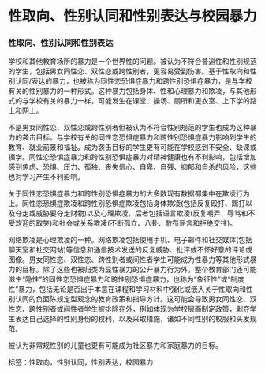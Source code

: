 # 性取向、性别认同和性别表达与校园暴力

### 性取向、性别认同和性别表达

学校和其他教育场所的暴力是一个世界性的问题。被认为不符合普遍性和性别规范的学生，包括男女同性恋、双性恋或跨性别者，更容易受到伤害。基于性取向和性别认同/表达的暴力，也被称为同性恋恐惧症暴力和跨性别恐惧症暴力，是与学校有关的性别暴力的一种形式。这种暴力包括身体、性和心理暴力和欺凌，与其他形式的与学校有关的暴力一样，可能发生在课堂、操场、厕所和更衣室、上下学的路上和网上。

不是男女同性恋、双性恋或跨性别者但被认为不符合性别规范的学生也成为这种暴力的袭击目标。与学校有关的同性恋恐惧症暴力和跨性别恐惧症暴力影响到学生的教育、就业前景和福祉。成为袭击目标的学生更有可能在学校感到不安全、缺课或辍学。同性恋恐惧症暴力和跨性别恐惧症暴力对精神健康也有不利影响，包括增加感到焦虑、恐惧、压力、孤独、丧失信心、自卑、自残、抑郁和自杀的风险，这些也对学习产生不利影响。

关于同性恋恐惧症暴力和跨性别恐惧症暴力的大多数现有数据都集中在欺凌行为上。同性恋恐惧症欺凌和跨性别恐惧症欺凌包括身体欺凌(包括反复殴打、踢打以及夺走或威胁要夺走财物)以及心理欺凌，后者包括语言欺凌(反复嘲弄、辱骂和不受欢迎的取笑)和社会或关系欺凌(不断孤立、八卦、散布谣言和拒绝交往)。

网络欺凌是心理欺凌的一种。网络欺凌包括使用手机、电子邮件和社交媒体(包括聊天室和社交网站)等信息和通信技术发送的反复威胁、批评或不怀好意的评论或图像。男女同性恋、双性恋、跨性别者或间性者学生可能成为性暴力等其他形式暴力的目标。除了这些也被归类为显性暴力的公开暴力行为外，整个教育部门还可能滋生“隐性”的同性恋恐惧症暴力和跨性别恐惧症暴力，也称为“象征性”或“制度性”暴力，包括无论是否出于本意在课程和学习材料中强化或嵌入关于性取向和性别认同的负面陈规定型观念的教育政策和指导方针。这可能会导致男女同性恋、双性恋、跨性别者或间性者学生被排除在外，例如体现为学校层面制定政策，剥夺学生表达自己选择的性别身份的权利，以及采取措施，诸如不同性别的校服和头发规范。

被认为非常规性别的儿童也更有可能成为社区暴力和家庭暴力的目标。

标签：性取向，性别认同，性别表达，校园暴力
